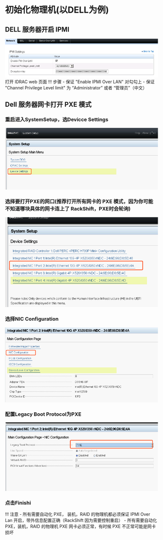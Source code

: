 # 初始化物理机(以DELL为例)
## DELL 服务器开启 IPMI
![runnob](./static/wizard/dell_ipmi.png)
打开 IDRAC web 页面
!!! 步骤
    - 保证 "Enable IPMI Over LAN" 对勾勾上
    - 保证 "Channel Privilege Level limit" 为 “Administrator” 或者 “管理员”（中文）
## Dell 服务器网卡打开 PXE 模式
### 重启进入SystemSetup，选Devicce Settings
![runnob](./static/wizard/device_setting.png)
### 选择要打开PXE的网口(推荐打开所有网卡的 PXE 模式，因为你可能不知道哪块具体的网卡连上了 RackShift，PXE时会轮询)
![runnob](./static/wizard/nice_pxe.png)
### 选择NIC Configuration
![runnob](./static/wizard/nic_config.png)
### 配置Legacy Boot Protocol为PXE
![runnob](./static/wizard/pxe_mode.png)
### 点击Finishi
!!! 注意
    - 所有需要自动化 PXE， 装机，RAID 的物理机都必须保证 IPMI Over Lan 开启，带外信息配置正确（RackShift 因为需要控制重启）
    - 所有需要自动化 PXE，装机，RAID 的物理机 PXE 网卡必须正常，有时候 PXE 不正常可能是网卡损坏